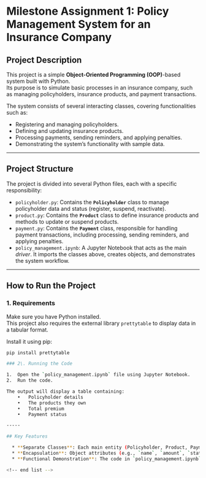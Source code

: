 # Milestone Assignment 1: Policy Management System for an Insurance Company

## Project Description
This project is a simple **Object-Oriented Programming (OOP)**-based system built with Python.  
Its purpose is to simulate basic processes in an insurance company, such as managing policyholders, insurance products, and payment transactions.

The system consists of several interacting classes, covering functionalities such as:
* Registering and managing policyholders.
* Defining and updating insurance products.
* Processing payments, sending reminders, and applying penalties.
* Demonstrating the system’s functionality with sample data.

---

## Project Structure
The project is divided into several Python files, each with a specific responsibility:

* `policyholder.py`: Contains the **`Policyholder`** class to manage policyholder data and status (register, suspend, reactivate).
* `product.py`: Contains the **`Product`** class to define insurance products and methods to update or suspend products.
* `payment.py`: Contains the **`Payment`** class, responsible for handling payment transactions, including processing, sending reminders, and applying penalties.
* `policy_management.ipynb`: A Jupyter Notebook that acts as the main *driver*. It imports the classes above, creates objects, and demonstrates the system workflow.

---

## How to Run the Project

### 1. Requirements
Make sure you have Python installed.  
This project also requires the external library `prettytable` to display data in a tabular format.

Install it using pip:
```bash
pip install prettytable

### 2\. Running the Code

1.  Open the `policy_management.ipynb` file using Jupyter Notebook.
2.  Run the code.

The output will display a table containing:
	•	Policyholder details
	•	The products they own
	•	Total premium
	•	Payment status

-----

## Key Features

  * **Separate Classes**: Each main entity (Policyholder, Product, Payment) is represented by its own class, promoting modularity and readability.
  * **Encapsulation**: Object attributes (e.g., `name`, `amount`, `status`) re managed through class methods such as `process_payment()` or `suspend()`, demonstrating the principle of encapsulation.
  * **Functional Demonstration**: The code in `policy_management.ipynb` provides a practical example of how methods and objects interact to achieve the desired results.

<!-- end list -->

